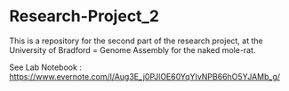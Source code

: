 # Research-Project_2
This is a repository for the second part of the research project, at the University of Bradford = Genome Assembly for the naked mole-rat. 

See Lab Notebook : https://www.evernote.com/l/Aug3E_j0PJlOE60YqYIvNPB66hO5YJAMb_g/
